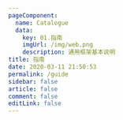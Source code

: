 ```yaml
---
pageComponent: 
  name: Catalogue
  data: 
    key: 01.指南
    imgUrl: /img/web.png
    description: 通用框架基本说明
title: 指南
date: 2020-03-11 21:50:53
permalink: /guide
sidebar: false
article: false
comment: false
editLink: false
---
```


